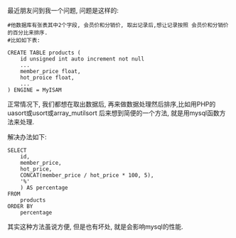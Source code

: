 最近朋友问到我一个问题, 问题是这样的:
```mysql
#他数据库有张表其中2个字段, 会员价和分销价, 取出记录后,想让记录按照 会员价和分销价的百分比来排序.
#比如如下表:

CREATE TABLE products (
	id unsigned int auto increment not null
	...
	member_price float,
	hot_proice float,
	...
) ENGINE = MyISAM

```
正常情况下, 我们都想在取出数据后, 再来做数据处理然后排序,比如用PHP的uasort或usort或array_mutilsort 后来想到简便的一个方法, 就是用mysql函数方法来处理.

解决办法如下:

```mysql
SELECT
	id,
	member_price,
	hot_price,
	CONCAT(member_price / hot_price * 100, 5),
	'%'
	) AS percentage
FROM
	products
ORDER BY
	percentage

```

其实这种方法虽说方便, 但是也有坏处, 就是会影响mysql的性能.